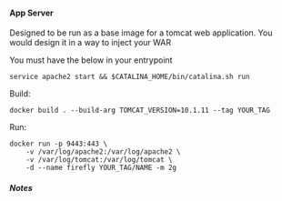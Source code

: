 #### App Server  
Designed to be run as a base image for a tomcat web application. You would design it in a way to inject your WAR    
    
You must have the below in your entrypoint
````
service apache2 start && $CATALINA_HOME/bin/catalina.sh run
````
    
Build:  
````
docker build . --build-arg TOMCAT_VERSION=10.1.11 --tag YOUR_TAG
````
Run:  
````
docker run -p 9443:443 \
    -v /var/log/apache2:/var/log/apache2 \
    -v /var/log/tomcat:/var/log/tomcat \
    -d --name firefly YOUR_TAG/NAME -m 2g
````
    
##### Notes  
  
